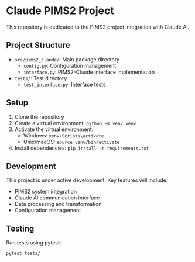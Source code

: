 # Claude PIMS2 Project

This repository is dedicated to the PIMS2 project integration with Claude AI.

## Project Structure

- `src/pims2_claude/`: Main package directory
  - `config.py`: Configuration management
  - `interface.py`: PIMS2-Claude interface implementation
- `tests/`: Test directory
  - `test_interface.py`: Interface tests

## Setup

1. Clone the repository
2. Create a virtual environment: `python -m venv venv`
3. Activate the virtual environment:
   - Windows: `venv\Scripts\activate`
   - Unix/macOS: `source venv/bin/activate`
4. Install dependencies: `pip install -r requirements.txt`

## Development

This project is under active development. Key features will include:
- PIMS2 system integration
- Claude AI communication interface
- Data processing and transformation
- Configuration management

## Testing

Run tests using pytest:
```bash
pytest tests/
```